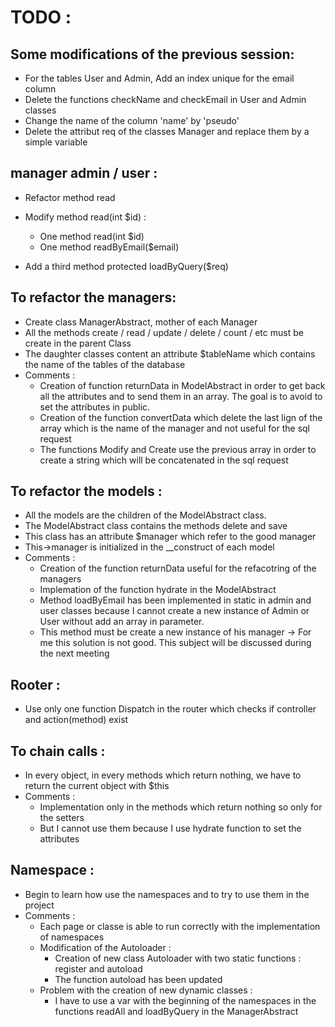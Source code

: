 # TODO :

## Some modifications of the previous session: 
* For the tables User and Admin, Add an index unique for the email column
* Delete the functions checkName and checkEmail in User and Admin classes
* Change the name of the column 'name' by 'pseudo'
* Delete the attribut req of the classes Manager and replace them by a simple variable


## manager admin / user : 
* Refactor method read
* Modify method read(int $id) : 
	* One method read(int $id)
	* One method readByEmail($email)

* Add a third method protected loadByQuery($req)


## To refactor the managers: 
* Create class ManagerAbstract, mother of each Manager
* All the methods create / read / update / delete / count / etc must be create in the parent Class
* The daughter classes content an attribute $tableName which contains the name of the tables of the database
* Comments : 
	* Creation of function returnData in ModelAbstract in order to get back all the attributes and to send them in an array. The goal is to avoid to set the attributes in public.
	* Creation of the function convertData which delete the last lign of the array which is the name of the manager and not useful for the sql request
	* The functions Modify and Create use the previous array in order to create a string which will be concatenated in the sql request


## To refactor the models : 
* All the models are the children of the ModelAbstract class.
* The ModelAbstract class contains the methods delete and save
* This class has an attribute $manager which refer to the good manager
* This->manager is initialized in the __construct of each model
* Comments :
	* Creation of the function returnData useful for the refacotring of the managers
	* Implemation of the function hydrate in the ModelAbstract
	* Method loadByEmail has been implemented in static in admin and user classes because I cannot create a new instance of Admin or User without add an array in parameter.
	* This method must be create a new instance of his manager -> For me this solution is not good. This subject will be discussed during the next meeting

## Rooter : 
* Use only one function Dispatch in the router which checks if controller and action(method) exist

## To chain calls : 
* In every object, in every methods which return nothing, we have to return the current object with $this
* Comments : 
	* Implementation only in the methods which return nothing so only for the setters
	* But I cannot use them because I use hydrate function to set the attributes

## Namespace : 
* Begin to learn how use the namespaces and to try to use them in the project
* Comments : 
	* Each page or classe is able to run correctly with the implementation of namespaces
	* Modification of the Autoloader :
		* Creation of new class Autoloader with two static functions : register and autoload
		* The function autoload has been updated
	* Problem with the creation of new dynamic classes :
		* I have to use a var with the beginning of the namespaces in the functions readAll and loadByQuery in the ManagerAbstract
		



